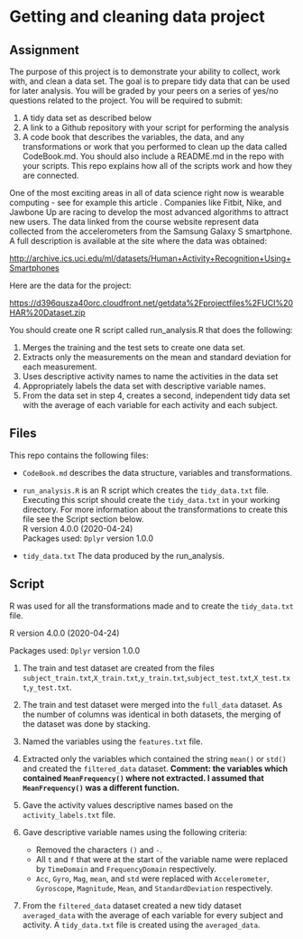 # Getting and cleaning data project

## Assignment

The purpose of this project is to demonstrate your ability to collect, work with, and clean a data set. The goal is to prepare tidy data that can be used for later analysis. You will be graded by your peers on a series of yes/no questions related to the project. You will be required to submit: 
1. A tidy data set as described below 
2. A link to a Github repository with your script for performing the analysis 
3. A code book that describes the variables, the data, and any transformations or work that you performed to clean up the data called CodeBook.md. You should also include a README.md in the repo with your scripts. This repo explains how all of the scripts work and how they are connected.

One of the most exciting areas in all of data science right now is wearable computing - see for example this article . Companies like Fitbit, Nike, and Jawbone Up are racing to develop the most advanced algorithms to attract new users. The data linked from the course website represent data collected from the accelerometers from the Samsung Galaxy S smartphone. A full description is available at the site where the data was obtained:

http://archive.ics.uci.edu/ml/datasets/Human+Activity+Recognition+Using+Smartphones

Here are the data for the project:

https://d396qusza40orc.cloudfront.net/getdata%2Fprojectfiles%2FUCI%20HAR%20Dataset.zip

You should create one R script called run_analysis.R that does the following:

1. Merges the training and the test sets to create one data set.
2. Extracts only the measurements on the mean and standard deviation for each measurement.
3. Uses descriptive activity names to name the activities in the data set
4. Appropriately labels the data set with descriptive variable names.
5. From the data set in step 4, creates a second, independent tidy data set with the average of each variable for each activity and each subject.

## Files

This repo contains the following files:

* `CodeBook.md` describes the data structure, variables and transformations.

* `run_analysis.R` is an R script which creates the `tidy_data.txt` file. Executing this script should create the `tidy_data.txt` in your working directory. For more information about the transformations to create this file see the Script section below.
\
R version 4.0.0 (2020-04-24)  
Packages used:
`Dplyr` version 1.0.0
* `tidy_data.txt` The data produced by the run_analysis.

## Script

R was used for all the transformations made and to create the `tidy_data.txt` file.

R version 4.0.0 (2020-04-24)

Packages used:
`Dplyr` version 1.0.0

1. The train and test dataset are created from the files `subject_train.txt`,`X_train.txt`,`y_train.txt`,`subject_test.txt`,`X_test.txt`,`y_test.txt`.
2. The train and test dataset were merged into the `full_data` dataset. As the number of columns was identical in both datasets, the merging of the dataset was done by stacking.

3. Named the variables using the `features.txt` file.

4. Extracted only the variables which contained the string `mean()` or `std()` and created the `filtered_data` dataset. **Comment: the variables which contained `MeanFrequency()` where not extracted. I assumed that `MeanFrequency()` was a different function.**

5. Gave the activity values descriptive names based on the `activity_labels.txt` file.

6. Gave descriptive variable names using the following criteria:
	* Removed the characters `()` and `-`.
	* All `t` and `f` that were at the start of the variable name were replaced by `TimeDomain` and `FrequencyDomain` respectively.
	* `Acc`, `Gyro`, `Mag`, `mean`, and `std` were replaced with `Accelerometer`, `Gyroscope`, `Magnitude`, `Mean`, and `StandardDeviation` respectively.
	
7. From the `filtered_data` dataset created a new tidy dataset `averaged_data` with the average of each variable for every subject and activity. A `tidy_data.txt` file is created using the `averaged_data`.  

